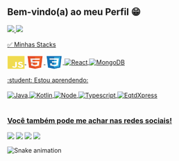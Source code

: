 ## Bem-vindo(a) ao meu Perfil 😁

 <div>
  <a href="https://github.com/alex-angelos/">
  <img height="180em" src="https://github-readme-stats.vercel.app/api?username=alex-angelos&show_icons=true&theme=tokyonight&include_all_commits=true&count_private=true"/>
  <img height="180em" src="https://github-readme-stats.vercel.app/api/top-langs/?username=alex-angelos&layout=compact&langs_count=6&theme=tokyonight"/>
</div>
 <br/>
 ✅ Minhas Stacks
<div style="display: inline_block"><br>
  <img align="center" alt="Js" height="30" width="40" src="https://raw.githubusercontent.com/devicons/devicon/master/icons/javascript/javascript-plain.svg">
  <img align="center" alt="HTML" height="30" width="40" src="https://raw.githubusercontent.com/devicons/devicon/master/icons/html5/html5-original.svg">
  <img align="center" alt="CSS" height="30" width="40" src="https://raw.githubusercontent.com/devicons/devicon/master/icons/css3/css3-original.svg">
  <img align="center" alt="React" height="30" width="40" src=https://cdn.jsdelivr.net/gh/devicons/devicon/icons/react/react-original.svg />
 <img align="center" alt="MongoDB" height="30" width="40"src="https://cdn.jsdelivr.net/gh/devicons/devicon/icons/mongodb/mongodb-plain-wordmark.svg" />
</div>
 
 <br/>
 :student: Estou aprendendo:
 <div style="display: inline_block"><br>
  <img align="center" alt="Java" height="30" width="40" src="https://cdn.jsdelivr.net/gh/devicons/devicon/icons/java/java-original.svg">
  <img align="center" alt="Kotlin" height="30" width="40" src="https://cdn.jsdelivr.net/gh/devicons/devicon/icons/kotlin/kotlin-original.svg">
  <img align="center" alt="Node" height="30" width="40" src="https://cdn.jsdelivr.net/gh/devicons/devicon/icons/nodejs/nodejs-original.svg">
 <img align="center" alt="Typescript" height="30" width="40"src="https://cdn.jsdelivr.net/gh/devicons/devicon/icons/typescript/typescript-original.svg" />
  <img align="center" alt="EqtdXpress" height="30" width="40" src="https://cdn.jsdelivr.net/gh/devicons/devicon/icons/eqtdXpress/eqtdXpress-original.svg" />
</div>
 
 <br>
 
  ### Você também pode me achar nas redes sociais!
 
<div> 
  <a href="https://instagram.com/angelosalex" target="_blank"><img src="https://img.shields.io/badge/-Instagram-%23E4405F?style=for-the-badge&logo=instagram&logoColor=white" target="_blank"></a>
  <a href ="mailto:alex_angelos@hotmail.com"><img src="https://img.shields.io/badge/-Hotmail-red%23333?style=for-the-badge" target="_blank"></a>
  <a href="https://www.linkedin.com/in/alex-angelos-99ba64116" target="_blank"><img src="https://img.shields.io/badge/-LinkedIn-%230077B5?style=for-the-badge&logo=linkedin&logoColor=white" target="_blank"></a>
  <a href ="https://www.behance.net/alexangelos"><img src="https://img.shields.io/badge/-Behance-blue?style=for-the-badge" target="_blank"/></a>
 
  ![Snake animation](https://github.com/alex-angelos/alex-angelos/blob/output/github-contribution-grid-snake.svg)

</div>
